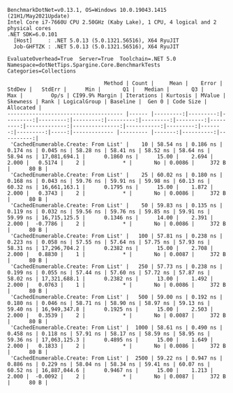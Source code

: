 
    BenchmarkDotNet=v0.13.1, OS=Windows 10.0.19043.1415 (21H1/May2021Update)
    Intel Core i7-7660U CPU 2.50GHz (Kaby Lake), 1 CPU, 4 logical and 2 physical cores
    .NET SDK=6.0.101
      [Host]     : .NET 5.0.13 (5.0.1321.56516), X64 RyuJIT
      Job-GHFTZK : .NET 5.0.13 (5.0.1321.56516), X64 RyuJIT

    EvaluateOverhead=True  Server=True  Toolchain=.NET 5.0  
    Namespace=dotNetTips.Spargine.Core.BenchmarkTests  Categories=Collections  

                                   Method | Count |     Mean |    Error |   StdDev |   StdErr |      Min |       Q1 |   Median |       Q3 |      Max |         Op/s | CI99.9% Margin | Iterations | Kurtosis | MValue | Skewness | Rank | LogicalGroup | Baseline |  Gen 0 | Code Size | Allocated |
    ------------------------------------- |------ |---------:|---------:|---------:|---------:|---------:|---------:|---------:|---------:|---------:|-------------:|---------------:|-----------:|---------:|-------:|---------:|-----:|------------- |--------- |-------:|----------:|----------:|
     'CachedEnumerable.Create: From List' |    10 | 58.54 ns | 0.186 ns | 0.174 ns | 0.045 ns | 58.28 ns | 58.41 ns | 58.52 ns | 58.64 ns | 58.94 ns | 17,081,694.1 |      0.1860 ns |      15.00 |    2.694 |  2.000 |   0.5174 |    2 |            * |       No | 0.0086 |     372 B |      80 B |
     'CachedEnumerable.Create: From List' |    25 | 60.02 ns | 0.180 ns | 0.168 ns | 0.043 ns | 59.76 ns | 59.91 ns | 59.98 ns | 60.13 ns | 60.32 ns | 16,661,163.1 |      0.1795 ns |      15.00 |    1.872 |  2.000 |   0.3743 |    2 |            * |       No | 0.0086 |     372 B |      80 B |
     'CachedEnumerable.Create: From List' |    50 | 59.83 ns | 0.135 ns | 0.119 ns | 0.032 ns | 59.56 ns | 59.76 ns | 59.85 ns | 59.91 ns | 59.99 ns | 16,715,125.5 |      0.1346 ns |      14.00 |    2.391 |  2.000 |  -0.7786 |    2 |            * |       No | 0.0086 |     372 B |      80 B |
     'CachedEnumerable.Create: From List' |   100 | 57.81 ns | 0.238 ns | 0.223 ns | 0.058 ns | 57.55 ns | 57.64 ns | 57.75 ns | 57.93 ns | 58.31 ns | 17,296,704.2 |      0.2382 ns |      15.00 |    2.708 |  2.000 |   0.8830 |    1 |            * |       No | 0.0087 |     372 B |      80 B |
     'CachedEnumerable.Create: From List' |   250 | 57.73 ns | 0.238 ns | 0.199 ns | 0.055 ns | 57.44 ns | 57.60 ns | 57.72 ns | 57.87 ns | 58.02 ns | 17,321,688.1 |      0.2382 ns |      13.00 |    1.492 |  2.000 |   0.0763 |    1 |            * |       No | 0.0086 |     372 B |      80 B |
     'CachedEnumerable.Create: From List' |   500 | 59.00 ns | 0.192 ns | 0.180 ns | 0.046 ns | 58.71 ns | 58.90 ns | 58.97 ns | 59.13 ns | 59.40 ns | 16,949,347.8 |      0.1925 ns |      15.00 |    2.503 |  2.000 |   0.3539 |    2 |            * |       No | 0.0087 |     372 B |      80 B |
     'CachedEnumerable.Create: From List' |  1000 | 58.61 ns | 0.490 ns | 0.458 ns | 0.118 ns | 57.91 ns | 58.17 ns | 58.59 ns | 58.95 ns | 59.36 ns | 17,063,125.3 |      0.4895 ns |      15.00 |    1.649 |  2.000 |   0.1833 |    2 |            * |       No | 0.0086 |     372 B |      80 B |
     'CachedEnumerable.Create: From List' |  2500 | 59.22 ns | 0.947 ns | 0.886 ns | 0.229 ns | 58.04 ns | 58.34 ns | 59.41 ns | 60.07 ns | 60.52 ns | 16,887,044.6 |      0.9467 ns |      15.00 |    1.213 |  2.000 |  -0.0092 |    2 |            * |       No | 0.0087 |     372 B |      80 B |
